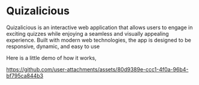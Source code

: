 # Quizalicious
Quizalicious is an interactive web application that allows users to engage in exciting quizzes while enjoying a seamless and visually appealing experience. Built with modern web technologies, the app is designed to be responsive, dynamic, and easy to use


Here is a little demo of how it works,

https://github.com/user-attachments/assets/80d9389e-ccc1-4f0a-96b4-bf795ca844b3
